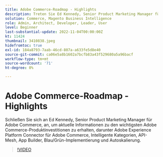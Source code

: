 ```yaml
---
title: Adobe Commerce-Roadmap - Highlights
description: Treten Sie Ed Kennedy, Senior Product Marketing Manager für Adobe Commerce, bei, um aktuelle Informationen zu den wichtigsten Adobe Commerce-Produktinvestitionen zu erhalten.
solution: Commerce, Magento Business Intelligence
role: Admin, Architect, Developer, Leader, User
level: Beginner
last-substantial-update: 2022-11-04T00:00:00Z
kt: 11424
thumbnail: 3410838.jpeg
hidefromtoc: true
exl-id: 184a8793-7aab-46cd-807a-a633fe5d8e40
source-git-commit: ca06e5a8b1602a7bcfb83a43f529680a5a96bacf
workflow-type: tm+mt
source-wordcount: '71'
ht-degree: 0%

---
```


# Adobe Commerce-Roadmap - Highlights

Schließen Sie sich an Ed Kennedy, Senior Product Marketing Manager für Adobe Commerce, an, um aktuelle Informationen zu den wichtigsten Adobe Commerce-Produktinvestitionen zu erhalten, darunter Adobe Experience Platform Connector für Adobe Commerce, Intelligente Kategorien, API-Mesh, App Builder, Blau/Grün-Implementierung und Autoskalierung.

>[!VIDEO](https://video.tv.adobe.com/v/3410838/?quality=12&learn=on)

